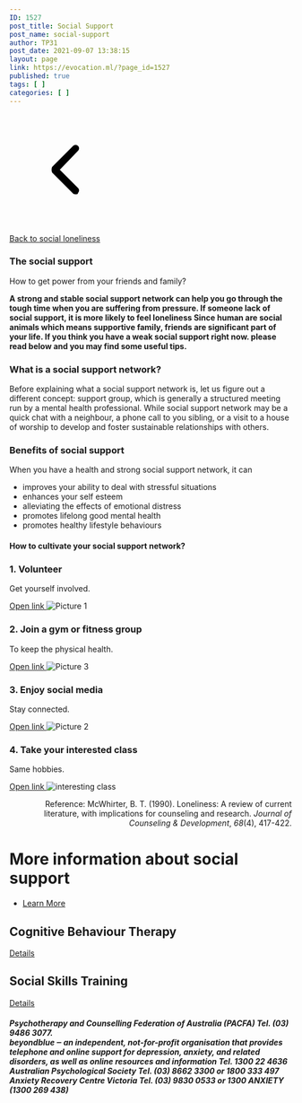 ```yaml
---
ID: 1527
post_title: Social Support
post_name: social-support
author: TP31
post_date: 2021-09-07 13:38:15
layout: page
link: https://evocation.ml/?page_id=1527
published: true
tags: [ ]
categories: [ ]
---
```

<a href="https://evocation.ml/?page_id=2848">
			<svg xmlns="http://www.w3.org/2000/svg" xmlns:xlink="http://www.w3.org/1999/xlink" viewBox="0 0 1024 1024" width="200" height="200"><defs><style type="text/css"></style></defs><path d="M608 736c-6.4 0-19.2 0-25.6-6.4l-192-192C384 524.8 384 499.2 390.4 486.4l192-192c12.8-12.8 32-12.8 44.8 0s12.8 32 0 44.8L460.8 512l166.4 166.4c12.8 12.8 12.8 32 0 44.8C627.2 736 614.4 736 608 736z"></path></svg>			</a>
			<p><a href="https://evocation.ml/?page_id=2848">Back to social loneliness</a></p>		
			<h3>The social support</h3>		
				How to get power from your friends and family?				
		<p><strong>A strong and stable social support network can help you go through the tough time when you are suffering from pressure. If someone lack of social support, it is more likely to feel loneliness Since human are social animals which means supportive family, friends are significant part of your life. If you think you have a weak social support right now. please read below and you may find some useful tips.</strong></p>		
			<h3>What is a social support network?</h3>		
		Before explaining what a social support network is, let us figure out a different concept: support group, which is generally a structured meeting run by a mental health professional. While social support network may be a quick chat with a neighbour, a phone call to you sibling, or a visit to a house of worship to develop and foster sustainable relationships with others.		
			<h3>Benefits of social support</h3>		
When you have a health and strong social support network, it can
<ul>
 	<li>improves your ability to deal with stressful situations</li>
 	<li>enhances your self esteem</li>
 	<li>alleviating the effects of emotional distress</li>
 	<li>promotes lifelong good mental health</li>
 	<li>promotes healthy lifestyle behaviours</li>
</ul>
			<h4>How to cultivate your social support network?</h4>		
                        <h3>1. Volunteer</h3>
                                 <p>Get yourself involved.</p>
                                            <a href="https://www.volunteeringvictoria.org.au/" target="_blank" rel="noopener">
                                            	Open link                                            </a>
                                    <img src="http://evocation.ml/wp-content/uploads/2021/09/Picture-1-1.png" alt="Picture 1" />                                
                        <h3>2. Join a gym or fitness group</h3>
                                 <p>To keep the physical health.</p>
                                            <a href="https://www.coronavirus.vic.gov.au/sport-and-exercise" target="_blank" rel="noopener">
                                            	Open link                                            </a>
                                    <img src="http://evocation.ml/wp-content/uploads/2021/09/Picture-3-1.png" alt="Picture 3" />                                
                        <h3>3. Enjoy social media</h3>
                                 <p>Stay connected.</p>
                                            <a href="https://www.investopedia.com/terms/s/social-media.asp" target="_blank" rel="noopener">
                                            	Open link                                            </a>
                                    <img src="http://evocation.ml/wp-content/uploads/2021/09/Picture-2-1.png" alt="Picture 2" />                                
                        <h3>4. Take your interested class</h3>
                                 <p>Same hobbies.</p>
                                            <a href="https://www.tafecourses.com.au/courses/community-services/victoria/?ab=1&#038;utm_referrer=https%3A%2F%2Fwww.google.com%2F" target="_blank" rel="noopener">
                                            	Open link                                            </a>
                                    <img src="http://evocation.ml/wp-content/uploads/2021/09/interesting-class-1024x683.jpg" alt="interesting class" />                                
		<p style="text-align: right;">Reference: McWhirter, B. T. (1990). Loneliness: A review of current literature, with implications for counseling and research. <em><i>Journal of Counseling &amp; Development</i></em>, <em><i>68</i></em>(4), 417-422.</p>		
                <h1>More information about social support</h1>			    
                    <ul>
                                                <li>
                                <a href="https://www.mayoclinic.org/healthy-lifestyle/stress-management/in-depth/social-support/art-20044445" target="_blank" rel="noopener">
            Learn More        
                                    </a>
                            </li>
                                            </ul>
			        <h2>Cognitive Behaviour Therapy</h2>							<a href="https://evocation.ml/?page_id=1496">
								Details
							</a>
			        <h2>Social Skills Training</h2>							<a href="https://evocation.ml/?page_id=1513">
								Details
							</a>
		<h6><strong>Psychotherapy and Counselling Federation of Australia (PACFA) Tel. (03) 9486 3077. </strong><br /><strong>beyondblue ‒ an independent, not-for-profit organisation that provides telephone and online support for depression, anxiety, and related disorders, as well as online resources and information Tel. 1300 22 4636 </strong><br /><strong>Australian Psychological Society Tel. (03) 8662 3300 or 1800 333 497</strong><br /><strong>Anxiety Recovery Centre Victoria Tel. (03) 9830 0533 or 1300 ANXIETY (1300 269 438)</strong></h6>